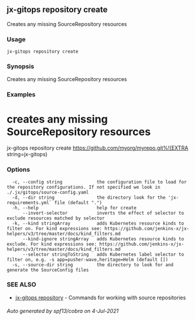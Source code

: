 ## jx-gitops repository create

Creates any missing SourceRepository resources

### Usage

```
jx-gitops repository create
```

### Synopsis

Creates any missing SourceRepository resources

### Examples

  # creates any missing SourceRepository resources
  jx-gitops repository create https://github.com/myorg/myrepo.git%!(EXTRA string=jx-gitops)

### Options

```
  -c, --config string             the configuration file to load for the repository configurations. If not specified we look in ./.jx/gitops/source-config.yaml
  -d, --dir string                the directory look for the 'jx-requirements.yml` file (default ".")
  -h, --help                      help for create
      --invert-selector           inverts the effect of selector to exclude resources matched by selector
  -k, --kind stringArray          adds Kubernetes resource kinds to filter on. For kind expressions see: https://github.com/jenkins-x/jx-helpers/v3/tree/master/docs/kind_filters.md
      --kind-ignore stringArray   adds Kubernetes resource kinds to exclude. For kind expressions see: https://github.com/jenkins-x/jx-helpers/v3/tree/master/docs/kind_filters.md
      --selector stringToString   adds Kubernetes label selector to filter on, e.g. -s app=pusher-wave,heritage=Helm (default [])
  -s, --source-dir string         the directory to look for and generate the SourceConfig files
```

### SEE ALSO

* [jx-gitops repository](jx-gitops_repository.md)	 - Commands for working with source repositories

###### Auto generated by spf13/cobra on 4-Jul-2021
